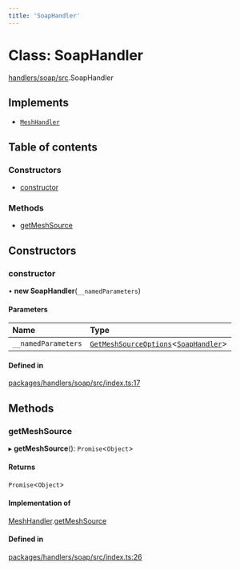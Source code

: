 ```yaml
---
title: 'SoapHandler'
---
```


# Class: SoapHandler

[handlers/soap/src](../modules/handlers_soap_src).SoapHandler

## Implements

- [`MeshHandler`](/docs/api/interfaces/types_src.MeshHandler)

## Table of contents

### Constructors

- [constructor](handlers_soap_src.SoapHandler#constructor)

### Methods

- [getMeshSource](handlers_soap_src.SoapHandler#getmeshsource)

## Constructors

### constructor

• **new SoapHandler**(`__namedParameters`)

#### Parameters

| Name | Type |
| :------ | :------ |
| `__namedParameters` | [`GetMeshSourceOptions`](../modules/types_src#getmeshsourceoptions)<[`SoapHandler`](/docs/api/interfaces/types_src.YamlConfig.SoapHandler)\> |

#### Defined in

[packages/handlers/soap/src/index.ts:17](https://github.com/Urigo/graphql-mesh/blob/master/packages/handlers/soap/src/index.ts#L17)

## Methods

### getMeshSource

▸ **getMeshSource**(): `Promise`<`Object`\>

#### Returns

`Promise`<`Object`\>

#### Implementation of

[MeshHandler](/docs/api/interfaces/types_src.MeshHandler).[getMeshSource](/docs/api/interfaces/types_src.MeshHandler#getmeshsource)

#### Defined in

[packages/handlers/soap/src/index.ts:26](https://github.com/Urigo/graphql-mesh/blob/master/packages/handlers/soap/src/index.ts#L26)
